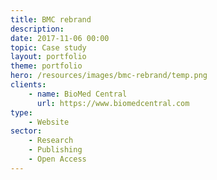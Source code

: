 ```yaml
---
title: BMC rebrand
description: 
date: 2017-11-06 00:00
topic: Case study
layout: portfolio
theme: portfolio
hero: /resources/images/bmc-rebrand/temp.png
clients:
    - name: BioMed Central
      url: https://www.biomedcentral.com
type:
    - Website
sector:
    - Research
    - Publishing
    - Open Access
---
```


<div class="gutters" markdown="1">


</div>
